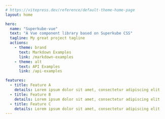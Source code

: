 ```yaml
---
# https://vitepress.dev/reference/default-theme-home-page
layout: home

hero:
  name: "Superkube-vue"
  text: "A Vue component library based on Superkube CSS"
  tagline: My great project tagline
  actions:
    - theme: brand
      text: Markdown Examples
      link: /markdown-examples
    - theme: alt
      text: API Examples
      link: /api-examples

features:
  - title: Feature A
    details: Lorem ipsum dolor sit amet, consectetur adipiscing elit
  - title: Feature B
    details: Lorem ipsum dolor sit amet, consectetur adipiscing elit
  - title: Feature C
    details: Lorem ipsum dolor sit amet, consectetur adipiscing elit
---
```


